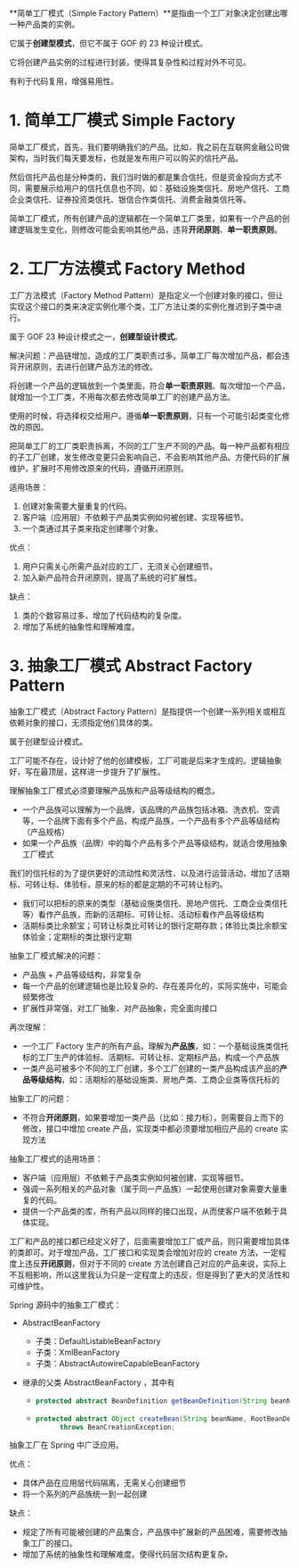 **简单工厂模式（Simple Factory Pattern）**是指由一个工厂对象决定创建出哪一种产品类的实例。

它属于**创建型模式**，但它不属于 GOF 的 23 种设计模式。

它将创建产品实例的过程进行封装，使得其复杂性和过程对外不可见。

有利于代码复用，增强易用性。



# 1. 简单工厂模式 Simple Factory

简单工厂模式，首先，我们要明确我们的产品。比如，我之前在互联网金融公司做架构，当时我们每天要发标，也就是发布用户可以购买的信托产品。

然后信托产品也是分种类的，我们当时做的都是集合信托，但是资金投向方式不同，需要展示给用户的信托信息也不同，如：基础设施类信托、房地产信托、工商企业类信托、证券投资类信托、银信合作类信托、消费金融类信托等。

简单工厂模式，所有创建产品的逻辑都在一个简单工厂类里，如果有一个产品的创建逻辑发生变化，则修改可能会影响其他产品，违背**开闭原则**、**单一职责原则**。

# 2. 工厂方法模式 Factory Method

工厂方法模式（Factory Method Pattern）是指定义一个创建对象的接口，但让实现这个接口的类来决定实例化哪个类，工厂方法让类的实例化推迟到子类中进行。

属于 GOF 23 种设计模式之一，**创建型设计模式**。

解决问题：产品链增加，造成的工厂类职责过多。简单工厂每次增加产品，都会违背开闭原则，去进行创建产品方法的修改。

将创建一个产品的逻辑放到一个类里面，符合**单一职责原则**。每次增加一个产品，就增加一个工厂类，不用每次都去修改简单工厂的创建产品方法。

使用的时候，将选择权交给用户。遵循**单一职责原则**，只有一个可能引起类变化修改的原因。

把简单工厂的工厂类职责拆离，不同的工厂生产不同的产品。每一种产品都有相应的子工厂创建，发生修改变更只会影响自己，不会影响其他产品。方便代码的扩展维护，扩展时不用修改原来的代码，遵循开闭原则。

适用场景：

1. 创建对象需要大量重复的代码。
2. 客户端（应用层）不依赖于产品类实例如何被创建、实现等细节。
3. 一个类通过其子类来指定创建哪个对象。

优点：

1. 用户只需关心所需产品对应的工厂，无须关心创建细节。
2. 加入新产品符合开闭原则，提高了系统的可扩展性。

缺点：

1. 类的个数容易过多，增加了代码结构的复杂度。
2. 增加了系统的抽象性和理解难度。

# 3. 抽象工厂模式 Abstract Factory Pattern

抽象工厂模式（Abstract Factory Pattern）是指提供一个创建一系列相关或相互依赖对象的接口，无须指定他们具体的类。

属于创建型设计模式。

工厂可能不存在，设计好了他的创建模板，工厂可能是后来才生成的。逻辑抽象好，写在最顶层，这样进一步提升了扩展性。

理解抽象工厂模式必须要理解产品族和产品等级结构的概念。

- 一个产品族可以理解为一个品牌，该品牌的产品族包括冰箱、洗衣机、空调等，一个品牌下面有多个产品，构成产品族，一个产品有多个产品等级结构（产品规格）
- 如果一个产品族（品牌）中的每个产品有多个产品等级结构，就适合使用抽象工厂模式

我们的信托标的为了提供更好的流动性和灵活性、以及进行运营活动，增加了活期标、可转让标、体验标，原来的标的都是定期的不可转让标旳。

- 我们可以把标的原来的类型（基础设施类信托、房地产信托、工商企业类信托等）看作产品族，而新的活期标、可转让标、活动标看作产品等级结构
- 活期标类比余额宝；可转让标类比可转让的银行定期存款；体验比类比余额宝体验金；定期标的类比银行定期

抽象工厂模式解决的问题：

- 产品族 + 产品等级结构，非常复杂
- 每一个产品的创建逻辑也是比较复杂的、存在差异化的，实际实施中，可能会频繁修改
- 扩展性非常强，对工厂抽象、对产品抽象，完全面向接口

再次理解：

- 一个工厂 Factory 生产的所有产品，理解为**产品族**，如：一个基础设施类信托标的工厂生产的体验标、活期标、可转让标、定期标产品，构成一个产品族
- 一类产品可被多个不同的工厂创建，多个工厂创建的一类产品构成该产品的**产品等级结构**，如：活期标的基础设施类、房地产类、工商企业类等信托标的

抽象工厂的问题：

- 不符合**开闭原则**，如果要增加一类产品（比如：接力标），则需要自上而下的修改，接口中增加 create 产品，实现类中都必须要增加相应产品的 create 实现方法

抽象工厂模式的适用场景：

- 客户端（应用层）不依赖于产品类实例如何被创建、实现等细节。
- 强调一系列相关的产品对象（属于同一产品族）一起使用创建对象需要大量重复的代码。
- 提供一个产品类的库，所有产品以同样的接口出现，从而使客户端不依赖于具体实现。

工厂和产品的接口都已经定义好了，后面需要增加工厂或产品，则只需要增加具体的类即可。对于增加产品，工厂接口和实现类会增加对应的 create 方法，一定程度上违反**开闭原则**，但对于不同的 create 方法创建自己对应的产品来说，实际上不互相影响，所以这里我认为只是一定程度上的违反，但是得到了更大的灵活性和可维护性。

Spring 源码中的抽象工厂模式：

- AbstractBeanFactory

  - 子类：DefaultListableBeanFactory 
  - 子类：XmlBeanFactory
  - 子类：AbstractAutowireCapableBeanFactory

- 继承的父类 AbstractBeanFactory ，其中有 

  - ```java
    protected abstract BeanDefinition getBeanDefinition(String beanName) throws BeansException;
    ```

  - ```java
    protected abstract Object createBean(String beanName, RootBeanDefinition mbd, @Nullable Object[] args)
          throws BeanCreationException;
    ```

抽象工厂在 Spring 中广泛应用。

优点：

- 具体产品在应用层代码隔离，无需关心创建细节
- 将一个系列的产品族统一到一起创建

缺点：

- 规定了所有可能被创建的产品集合，产品族中扩展新的产品困难，需要修改抽象工厂的接口。
- 增加了系统的抽象性和理解难度。使得代码层次结构更复杂。
